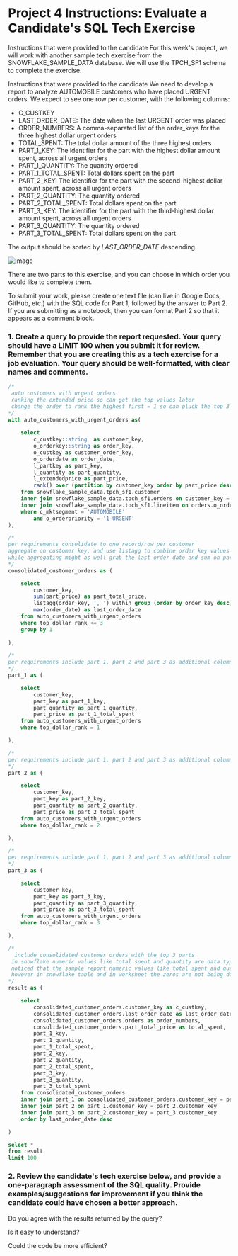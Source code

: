 # Project 4 Instructions: Evaluate a Candidate's SQL Tech Exercise
Instructions that were provided to the candidate
For this week's project, we will work with another sample tech exercise from the SNOWFLAKE_SAMPLE_DATA database. We will use the TPCH_SF1 schema to complete the exercise.

Instructions that were provided to the candidate
We need to develop a report to analyze AUTOMOBILE customers who have placed URGENT orders. We expect to see one row per customer, with the following columns:

* C_CUSTKEY
* LAST_ORDER_DATE: The date when the last URGENT order was placed
* ORDER_NUMBERS: A comma-separated list of the order_keys for the three highest dollar urgent orders
* TOTAL_SPENT: The total dollar amount of the three highest orders
* PART_1_KEY: The identifier for the part with the highest dollar amount spent, across all urgent orders 
* PART_1_QUANTITY: The quantity ordered
* PART_1_TOTAL_SPENT: Total dollars spent on the part 
* PART_2_KEY: The identifier for the part with the second-highest dollar amount spent, across all urgent orders  
* PART_2_QUANTITY: The quantity ordered
* PART_2_TOTAL_SPENT: Total dollars spent on the part 
* PART_3_KEY: The identifier for the part with the third-highest dollar amount spent, across all urgent orders 
* PART_3_QUANTITY: The quantity ordered
* PART_3_TOTAL_SPENT: Total dollars spent on the part 

The output should be sorted by *LAST_ORDER_DATE* descending.

![image](https://user-images.githubusercontent.com/8420258/221325864-028914d7-2c05-4314-a7a0-b3159eb06d4a.png)


There are two parts to this exercise, and you can choose in which order you would like to complete them.  

To submit your work, please create one text file (can live in Google Docs, GitHub, etc.) with the SQL code for Part 1, followed by the answer to Part 2. If you are submitting as a notebook, then you can format Part 2 so that it appears as a comment block.

### 1. Create a query to provide the report requested. Your query should have a LIMIT 100 when you submit it for review. Remember that you are creating this as a tech exercise for a job evaluation. Your query should be well-formatted, with clear names and comments.

``` sql
/*
 auto customers with urgent orders
 ranking the extended price so can get the top values later
 change the order to rank the highest first = 1 so can pluck the top 3
*/
with auto_customers_with_urgent_orders as(
	
    select 
        c_custkey::string  as customer_key,
        o_orderkey::string as order_key,  
        o_custkey as customer_order_key,
        o_orderdate as order_date,
        l_partkey as part_key,
        l_quantity as part_quantity,
        l_extendedprice as part_price,
        rank() over (partition by customer_key order by part_price desc) as top_dollar_rank
    from snowflake_sample_data.tpch_sf1.customer
    inner join snowflake_sample_data.tpch_sf1.orders on customer_key = customer_order_key
    inner join snowflake_sample_data.tpch_sf1.lineitem on orders.o_orderkey = lineitem.l_orderkey
    where c_mktsegment = 'AUTOMOBILE'
        and o_orderpriority = '1-URGENT'
),

/*
per requirements consolidate to one record/row per customer
aggregate on customer key, and use listagg to combine order key values into a comma seperated list
while aggregating might as well grab the last order date and sum on part price
*/
consolidated_customer_orders as (

	select 
    	customer_key,
        sum(part_price) as part_total_price,
        listagg(order_key, ', ') within group (order by order_key desc) as orders,
		max(order_date) as last_order_date
	from auto_customers_with_urgent_orders
    where top_dollar_rank <= 3
    group by 1
   	
),

/* 
per requirements include part 1, part 2 and part 3 as additional columns
*/
part_1 as (

    select 
        customer_key,
        part_key as part_1_key,
        part_quantity as part_1_quantity,
        part_price as part_1_total_spent
    from auto_customers_with_urgent_orders
    where top_dollar_rank = 1

),

/* 
per requirements include part 1, part 2 and part 3 as additional columns
*/
part_2 as (

    select 
        customer_key,
        part_key as part_2_key,
        part_quantity as part_2_quantity,
        part_price as part_2_total_spent
    from auto_customers_with_urgent_orders
    where top_dollar_rank = 2

),

/* 
per requirements include part 1, part 2 and part 3 as additional columns
*/
part_3 as (

    select 
        customer_key,
        part_key as part_3_key,
        part_quantity as part_3_quantity,
        part_price as part_3_total_spent
    from auto_customers_with_urgent_orders
    where top_dollar_rank = 3

),

/* 
  include consolidated customer orders with the top 3 parts
 in snowflake numeric values like total spent and quantity are data types with two places after the decimal
 noticed that the sample report numeric values like total spent and quantity display both positions
 however in snowflake table and in worksheet the zeros are not being displayed 
*/
result as (

    select
        consolidated_customer_orders.customer_key as c_custkey,
        consolidated_customer_orders.last_order_date as last_order_date ,
        consolidated_customer_orders.orders as order_numbers,
        consolidated_customer_orders.part_total_price as total_spent,
        part_1_key,
        part_1_quantity,
        part_1_total_spent,
        part_2_key,
        part_2_quantity,
        part_2_total_spent,
        part_3_key,
        part_3_quantity,
        part_3_total_spent
    from consolidated_customer_orders
    inner join part_1 on consolidated_customer_orders.customer_key = part_1.customer_key 
    inner join part_2 on part_1.customer_key = part_2.customer_key
    inner join part_3 on part_2.customer_key = part_3.customer_key
    order by last_order_date desc

)

select * 
from result
limit 100
```

### 2. Review the candidate's tech exercise below, and provide a one-paragraph assessment of the SQL quality. Provide examples/suggestions for improvement if you think the candidate could have chosen a better approach.

Do you agree with the results returned by the query?

Is it easy to understand?

Could the code be more efficient?
